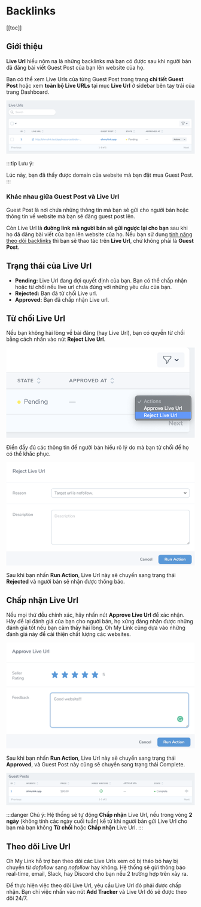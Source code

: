 # Backlinks

[[toc]]

## Giới thiệu

**Live Url** hiểu nôm na là những backlinks mà bạn có được sau khi người bán đã đăng bài viết Guest Post của bạn lên website của họ.

Bạn có thể xem Live Urls của từng Guest Post trong trang **chi tiết Guest Post** hoặc xem **toàn bộ Live URLs** tại mục **Live Url** ở sidebar bên tay trái của trang Dashboard.

![Live Url](./../../assets/img/live-url.png)

:::tip Lưu ý:

Lúc này, bạn đã thấy được domain của website mà bạn đặt mua Guest Post.
:::

### Khác nhau giữa Guest Post và Live Url
Guest Post là nơi chứa những thông tin mà bạn sẽ gửi cho người bán hoặc thông tin về website mà bạn sẽ đăng guest post lên. 

Còn Live Url là **đường link mà người bán sẽ gửi ngược lại cho bạn** sau khi họ đã đăng bài viết của bạn lên website của họ. Nếu bạn sử dụng [tính năng theo dõi backlinks](/vi/nguoi-mua/live-url.html#theo-doi-live-url) thì bạn sẽ thao tác trên **Live Url**, chứ không phải là **Guest Post**.

## Trạng thái của Live Url

- **Pending:** Live Url đang đợi quyết định của bạn. Bạn có thể chấp nhận hoặc từ chối nếu live url chưa đúng với những yêu cầu của bạn.
- **Rejected:** Bạn đã từ chối Live url.
- **Approved:** Bạn đã chấp nhận Live url.

## Từ chối Live Url

Nếu bạn không hài lòng về bài đăng (hay Live Url), bạn có quyền từ chối bằng cách nhấn vào nút **Reject Live Url**.

![Live Url](./../../assets/img/reject-live-url.png)

Điền đầy đủ các thông tin để người bán hiểu rõ lý do mà bạn từ chối để họ có thể khắc phục.

![Live Url](./../../assets/img/submit-live-url-rejection.png)

Sau khi bạn nhấn **Run Action**, Live Url này sẽ chuyển sang trạng thái **Rejected** và người bán sẽ nhận được thông báo.

## Chấp nhận Live Url

Nếu mọi thứ đều chính xác, hãy nhấn nút **Approve Live Url** để xác nhận. Hãy để lại đánh giá của bạn cho người bán, họ xứng đáng nhận được những đánh giá tốt nếu bạn cảm thấy hài lòng. Oh My Link cũng dựa vào những đánh giá này để cải thiện chất lượng các websites.

![Live Url](./../../assets/img/approve-live-url.png)

Sau khi bạn nhấn **Run Action**, Live Url này sẽ chuyển sang trạng thái **Approved**, và Guest Post này cũng sẽ chuyển sang trạng thái Complete.

![Live Url](./../../assets/img/completed-guest-post.png)

:::danger Chú ý:
Hệ thống sẽ tự động **Chấp nhận** Live Url, nếu trong vòng **2 ngày** (không tính các ngày cuối tuần) kể từ khi người bán gửi Live Url cho bạn mà bạn không **Từ chối** hoặc **Chấp nhận** Live Url. 
:::

## Theo dõi Live Url

Oh My Link hỗ trợ bạn theo dõi các Live Urls xem có bị tháo bỏ hay bị chuyển từ *dofollow* sang *nofollow* hay không. Hệ thống sẽ gửi thông báo real-time, email, Slack, hay Discord cho bạn nếu 2 trường hợp trên xảy ra.

Để thực hiện việc theo dõi Live Url, yêu cầu Live Url đó phải được chấp nhận. Bạn chỉ việc nhấn vào nút **Add Tracker** và Live Url đó sẽ được theo dõi 24/7.
